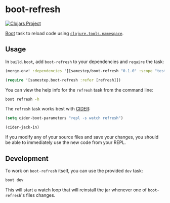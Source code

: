# boot-refresh

[![Clojars Project][clojars badge]][clojars]

[Boot] task to reload code using [`clojure.tools.namespace`][tools.namespace].

## Usage

In `build.boot`, add `boot-refresh` to your dependencies and `require` the task:

```clojure
(merge-env! :dependencies '[[samestep/boot-refresh "0.1.0" :scope "test"]])

(require '[samestep.boot-refresh :refer [refresh]])
```

You can view the help info for the `refresh` task from the command line:

```sh
boot refresh -h
```

The `refresh` task works best with [CIDER]:

```lisp
(setq cider-boot-parameters "repl -s watch refresh")

(cider-jack-in)
```

If you modify any of your source files and save your changes, you should be able
to immediately use the new code from your REPL.

## Development

To work on `boot-refresh` itself, you can use the provided `dev` task:

```sh
boot dev
```

This will start a watch loop that will reinstall the jar whenever one of
`boot-refresh`'s files changes.

[boot]: http://boot-clj.com/
[cider]: https://github.com/clojure-emacs/cider
[clojars]: https://clojars.org/samestep/boot-refresh
[clojars badge]: https://clojars.org/samestep/boot-refresh/latest-version.svg
[tools.namespace]: https://github.com/clojure/tools.namespace

